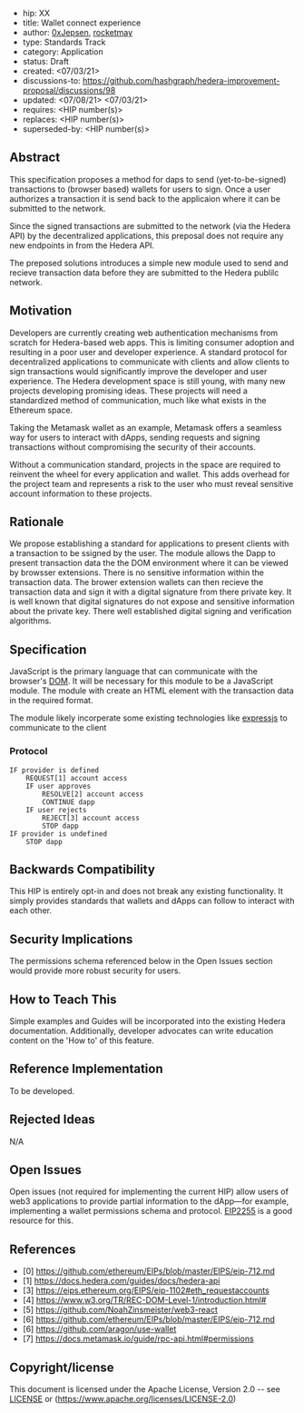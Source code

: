 - hip: XX
- title: Wallet connect experience
- author: [0xJepsen](https://github.com/0xJepsen), [rocketmay](https://github.com/rocketmay)
- type: Standards Track
- category: Application
- status: Draft 
- created: <07/03/21>
- discussions-to: <https://github.com/hashgraph/hedera-improvement-proposal/discussions/98>
- updated: <07/08/21> <07/03/21>
- requires: <HIP number(s)>
- replaces: <HIP number(s)>
- superseded-by: <HIP number(s)>

## Abstract

This specification proposes a method for daps to send (yet-to-be-signed) transactions to (browser based) wallets for users to sign. Once a user authorizes a transaction it is send back to the applicaion where it can be submitted to the network.

Since the signed transactions are submitted to the network (via the Hedera API) by the decentralized applications, this preposal does not require any new endpoints in from the Hedera API.

The preposed solutions introduces a simple new module used to send and recieve transaction data before they are submitted to the Hedera publilc network.

## Motivation

Developers are currently creating web authentication mechanisms from scratch for Hedera-based web apps. This is limiting consumer adoption and resulting in a poor user and developer experience. A standard protocol for decentralized applications to communicate with clients and allow clients to sign transactions would significantly improve the developer and user experience. The Hedera development space is still young, with many new projects developing promising ideas. These projects will need a standardized method of communication, much like what exists in the Ethereum space.

Taking the Metamask wallet as an example, Metamask offers a seamless way for users to interact with dApps, sending requests and signing transactions without compromising the security of their accounts. 

Without a communication standard, projects in the space are required to reinvent the wheel for every application and wallet. This adds overhead for the project team and represents a risk to the user who must reveal sensitive account information to these projects.

## Rationale

We propose establishing a standard for applications to present clients with a transaction to be ssigned by the user. The module allows the Dapp to present transaction data the the DOM environment where it can be viewed by browsser extensions. There is no sensitive information within the transaction data. The brower extension wallets can then recieve the transaction data and sign it with a digital signature from there private key. It is well known that digital signatures do not expose and sensitive information about the private key. There well established digital signing and verification algorithms.


## Specification

JavaScript is the primary language that can communicate with the browser's [DOM](https://www.w3.org/TR/REC-DOM-Level-1/introduction.html#). It will be necessary for this module to be a JavaScript module. The module with create an HTML element with the transaction data in the required format. 

The module likely incorperate some existing technologies like [expressjs](https://expressjs.com/) to communicate to the client 



### Protocol

```START dapp
IF provider is defined
    REQUEST[1] account access
    IF user approves
        RESOLVE[2] account access
        CONTINUE dapp
    IF user rejects
        REJECT[3] account access
        STOP dapp
IF provider is undefined
    STOP dapp
  ```

## Backwards Compatibility

This HIP is entirely opt-in and does not break any existing functionality. It simply provides standards that wallets and dApps can follow to interact with each other.

## Security Implications

The permissions schema referenced below in the Open Issues section would provide more robust security for users.

## How to Teach This

Simple examples and Guides will be incorporated into the existing Hedera documentation. Additionally, developer advocates can write education content on the 'How to' of this feature. 

## Reference Implementation

To be developed.

## Rejected Ideas

N/A

## Open Issues

Open issues (not required for implementing the current HIP) allow users of web3 applications to provide partial information to the dApp—for example, implementing a wallet permissions schema and protocol. [EIP2255](https://eips.ethereum.org/EIPS/eip-2255) is a good resource for this.

## References

- [0] https://github.com/ethereum/EIPs/blob/master/EIPS/eip-712.md
- [1] https://docs.hedera.com/guides/docs/hedera-api
- [3] https://eips.ethereum.org/EIPS/eip-1102#eth_requestaccounts
- [4] https://www.w3.org/TR/REC-DOM-Level-1/introduction.html#
- [5] https://github.com/NoahZinsmeister/web3-react
- [6] https://github.com/ethereum/EIPs/blob/master/EIPS/eip-712.md
- [6] https://github.com/aragon/use-wallet
- [7] https://docs.metamask.io/guide/rpc-api.html#permissions

## Copyright/license

This document is licensed under the Apache License, Version 2.0 -- see [LICENSE](../LICENSE) or (https://www.apache.org/licenses/LICENSE-2.0)
